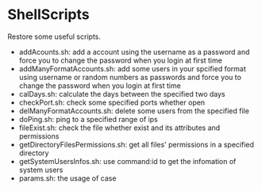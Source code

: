# ShellScripts
Restore some useful scripts.

- addAcounts.sh: add a account using the username as a password and force you to change the password when you login at first time 
- addManyFormatAccounts.sh: add some users in your spcified format using username or random numbers as passwords and force you to change the password when you login at first time 
- calDays.sh: calculate the days between the specified two days
- checkPort.sh: check some specified ports whether open 
- delManyFormatAccounts.sh: delete some users from the specified file
- doPing.sh: ping to a specified range of ips
- fileExist.sh: check the file whether exist and its attributes and permissions
- getDirectoryFilesPermissions.sh: get all files' permissions in a specified directory
- getSystemUsersInfos.sh: use command:id to get the infomation of system users 
- params.sh: the usage of case
